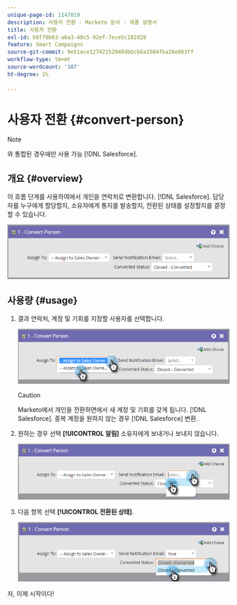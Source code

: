 ```yaml
---
unique-page-id: 1147019
description: 사용자 전환 - Marketo 문서 - 제품 설명서
title: 사용자 전환
exl-id: b0ff0b63-a6a3-48c5-92ef-7ece5c182d28
feature: Smart Campaigns
source-git-commit: 9e51ece12742152040dbbcb6a1584fba28e863ff
workflow-type: tm+mt
source-wordcount: '107'
ht-degree: 1%

---
```


# 사용자 전환 {#convert-person}

>[!NOTE]
>
>와 통합된 경우에만 사용 가능 [!DNL Salesforce].

## 개요 {#overview}

이 흐름 단계를 사용하여에서 개인을 연락처로 변환합니다. [!DNL Salesforce]. 담당자를 누구에게 할당할지, 소유자에게 통지를 발송할지, 전환된 상태를 설정할지를 결정할 수 있습니다.

![](assets/one-2.png)

## 사용량 {#usage}

1. 결과 연락처, 계정 및 기회를 지정할 사용자를 선택합니다.

   ![](assets/two-2.png)

   >[!CAUTION]
   >
   >Marketo에서 개인을 전환하면에서 새 계정 및 기회를 갖게 됩니다. [!DNL Salesforce]. 중복 계정을 원하지 않는 경우 [!DNL Salesforce] 변환.

1. 원하는 경우 선택 **[!UICONTROL 알림]** 소유자에게 보내거나 보내지 않습니다.

   ![](assets/three-2.png)

1. 다음 항목 선택 **[!UICONTROL 전환된 상태]**.

   ![](assets/four-3.png)

자, 이제 시작이다!
